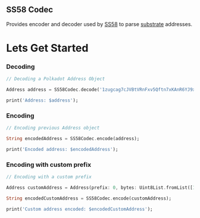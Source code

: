 ## SS58 Codec

Provides encoder and decoder used by [SS58](https://github.com/rankanizer/polkadart/tree/main/packages/ss58) to parse [substrate](https://docs.substrate.io/fundamentals/accounts-addresses-keys/) addresses.

# Lets Get Started

### Decoding

```dart
// Decoding a Polkadot Address Object

Address address = SS58Codec.decode('1zugcag7cJVBtVRnFxv5Qftn7xKAnR6YJ9x4x3XLgGgmNnS');

print('Address: $address');
```

### Encoding

```dart
// Encoding previous Address object

String encodedAddress = SS58Codec.encode(address);

print('Encoded address: $encodedAddress');
```

### Encoding with custom prefix

```dart
// Encoding with a custom prefix

Address customAddress = Address(prefix: 0, bytes: Uint8List.fromList([1, 2, 3, 4]));

String encodedCustomAddress = SS58Codec.encode(customAddress);

print('Custom address encoded: $encodedCustomAddress');
```
